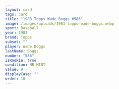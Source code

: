 ```yaml
---
layout: card
tags: card
title: "1983 Topps Wade Boggs #586"
image: /images/uploads/1983-topps-wade-boggs.webp
sport: Baseball
year: 1983
brand: Topps
subset: ""
player: Wade Boggs
lastName: Boggs
number: "586"
isRookie: true
condition: NR-MINT
value: 9
displayCase: ""
order: 10
---
```

